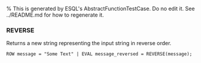 % This is generated by ESQL's AbstractFunctionTestCase. Do no edit it. See ../README.md for how to regenerate it.

### REVERSE
Returns a new string representing the input string in reverse order.

```esql
ROW message = "Some Text" | EVAL message_reversed = REVERSE(message);
```

